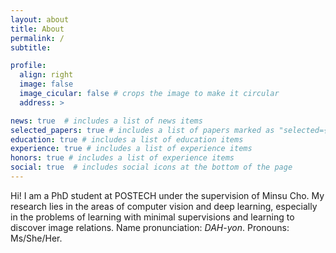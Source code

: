 ```yaml
---
layout: about
title: About
permalink: /
subtitle:

profile:
  align: right
  image: false
  image_cicular: false # crops the image to make it circular
  address: >

news: true  # includes a list of news items
selected_papers: true # includes a list of papers marked as "selected={true}"
education: true # includes a list of education items
experience: true # includes a list of experience items
honors: true # includes a list of experience items
social: true  # includes social icons at the bottom of the page
---
```


Hi! I am a PhD student at POSTECH under the supervision of Minsu Cho. My research lies in the areas of computer vision and deep learning, especially in the problems of learning with minimal supervisions and learning to discover image relations.
Name pronunciation: *DAH-yon*.
Pronouns: Ms/She/Her.
